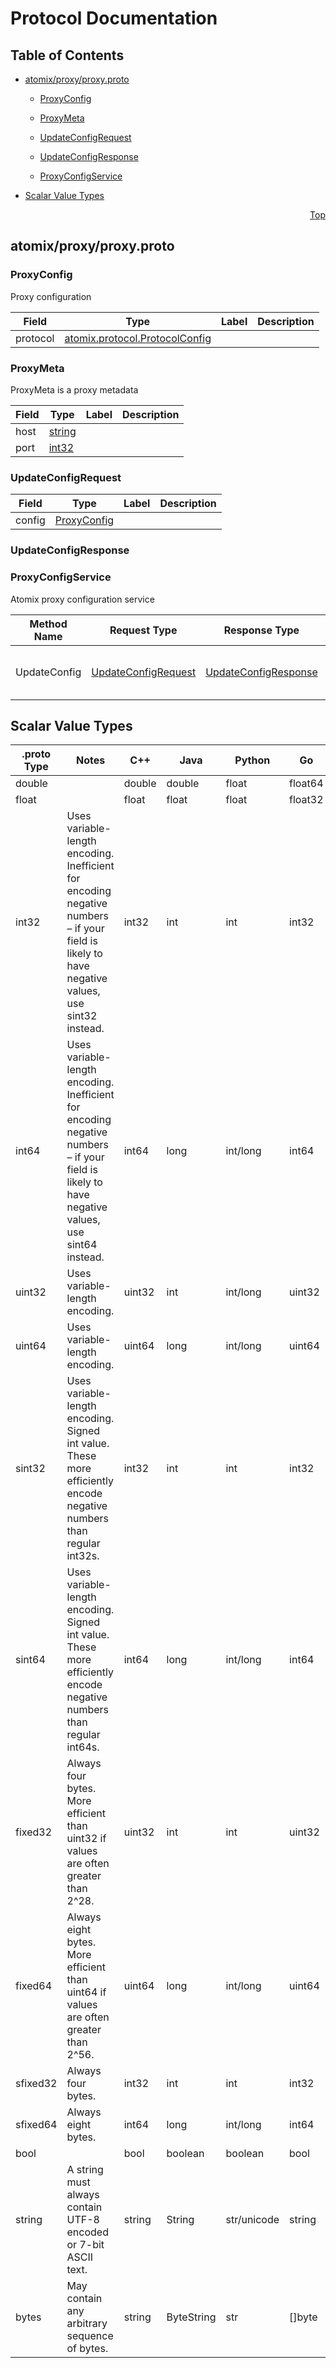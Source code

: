 # Protocol Documentation
<a name="top"></a>

## Table of Contents

- [atomix/proxy/proxy.proto](#atomix/proxy/proxy.proto)
    - [ProxyConfig](#atomix.proxy.ProxyConfig)
    - [ProxyMeta](#atomix.proxy.ProxyMeta)
    - [UpdateConfigRequest](#atomix.proxy.UpdateConfigRequest)
    - [UpdateConfigResponse](#atomix.proxy.UpdateConfigResponse)
  
  
  
    - [ProxyConfigService](#atomix.proxy.ProxyConfigService)
  

- [Scalar Value Types](#scalar-value-types)



<a name="atomix/proxy/proxy.proto"></a>
<p align="right"><a href="#top">Top</a></p>

## atomix/proxy/proxy.proto



<a name="atomix.proxy.ProxyConfig"></a>

### ProxyConfig
Proxy configuration


| Field | Type | Label | Description |
| ----- | ---- | ----- | ----------- |
| protocol | [atomix.protocol.ProtocolConfig](#atomix.protocol.ProtocolConfig) |  |  |






<a name="atomix.proxy.ProxyMeta"></a>

### ProxyMeta
ProxyMeta is a proxy metadata


| Field | Type | Label | Description |
| ----- | ---- | ----- | ----------- |
| host | [string](#string) |  |  |
| port | [int32](#int32) |  |  |






<a name="atomix.proxy.UpdateConfigRequest"></a>

### UpdateConfigRequest



| Field | Type | Label | Description |
| ----- | ---- | ----- | ----------- |
| config | [ProxyConfig](#atomix.proxy.ProxyConfig) |  |  |






<a name="atomix.proxy.UpdateConfigResponse"></a>

### UpdateConfigResponse






 

 

 


<a name="atomix.proxy.ProxyConfigService"></a>

### ProxyConfigService
Atomix proxy configuration service

| Method Name | Request Type | Response Type | Description |
| ----------- | ------------ | ------------- | ------------|
| UpdateConfig | [UpdateConfigRequest](#atomix.proxy.UpdateConfigRequest) | [UpdateConfigResponse](#atomix.proxy.UpdateConfigResponse) | UpdateConfig updates the storage configuration |

 



## Scalar Value Types

| .proto Type | Notes | C++ | Java | Python | Go | C# | PHP | Ruby |
| ----------- | ----- | --- | ---- | ------ | -- | -- | --- | ---- |
| <a name="double" /> double |  | double | double | float | float64 | double | float | Float |
| <a name="float" /> float |  | float | float | float | float32 | float | float | Float |
| <a name="int32" /> int32 | Uses variable-length encoding. Inefficient for encoding negative numbers – if your field is likely to have negative values, use sint32 instead. | int32 | int | int | int32 | int | integer | Bignum or Fixnum (as required) |
| <a name="int64" /> int64 | Uses variable-length encoding. Inefficient for encoding negative numbers – if your field is likely to have negative values, use sint64 instead. | int64 | long | int/long | int64 | long | integer/string | Bignum |
| <a name="uint32" /> uint32 | Uses variable-length encoding. | uint32 | int | int/long | uint32 | uint | integer | Bignum or Fixnum (as required) |
| <a name="uint64" /> uint64 | Uses variable-length encoding. | uint64 | long | int/long | uint64 | ulong | integer/string | Bignum or Fixnum (as required) |
| <a name="sint32" /> sint32 | Uses variable-length encoding. Signed int value. These more efficiently encode negative numbers than regular int32s. | int32 | int | int | int32 | int | integer | Bignum or Fixnum (as required) |
| <a name="sint64" /> sint64 | Uses variable-length encoding. Signed int value. These more efficiently encode negative numbers than regular int64s. | int64 | long | int/long | int64 | long | integer/string | Bignum |
| <a name="fixed32" /> fixed32 | Always four bytes. More efficient than uint32 if values are often greater than 2^28. | uint32 | int | int | uint32 | uint | integer | Bignum or Fixnum (as required) |
| <a name="fixed64" /> fixed64 | Always eight bytes. More efficient than uint64 if values are often greater than 2^56. | uint64 | long | int/long | uint64 | ulong | integer/string | Bignum |
| <a name="sfixed32" /> sfixed32 | Always four bytes. | int32 | int | int | int32 | int | integer | Bignum or Fixnum (as required) |
| <a name="sfixed64" /> sfixed64 | Always eight bytes. | int64 | long | int/long | int64 | long | integer/string | Bignum |
| <a name="bool" /> bool |  | bool | boolean | boolean | bool | bool | boolean | TrueClass/FalseClass |
| <a name="string" /> string | A string must always contain UTF-8 encoded or 7-bit ASCII text. | string | String | str/unicode | string | string | string | String (UTF-8) |
| <a name="bytes" /> bytes | May contain any arbitrary sequence of bytes. | string | ByteString | str | []byte | ByteString | string | String (ASCII-8BIT) |

